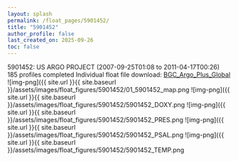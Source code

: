 ```yaml
---
layout: splash
permalink: /float_pages/5901452/
title: "5901452"
author_profile: false
last_created_on: 2025-09-26
toc: false
---
```

 
5901452: US ARGO PROJECT (2007-09-25T01:08 to 2011-04-17T00:26)
185 profiles completed
Individual float file download: [BGC_Argo_Plus_Global](https://ftp.soest.hawaii.edu/bgc_argo_plus/Individual_Floats/outliers_removed/5901452_Sprof_processed.nc)
![img-png]({{ site.url }}{{ site.baseurl }}/assets/images/float_figures/5901452/01_5901452_map.png
![img-png]({{ site.url }}{{ site.baseurl }}/assets/images/float_figures/5901452/5901452_DOXY.png
![img-png]({{ site.url }}{{ site.baseurl }}/assets/images/float_figures/5901452/5901452_PRES.png
![img-png]({{ site.url }}{{ site.baseurl }}/assets/images/float_figures/5901452/5901452_PSAL.png
![img-png]({{ site.url }}{{ site.baseurl }}/assets/images/float_figures/5901452/5901452_TEMP.png
